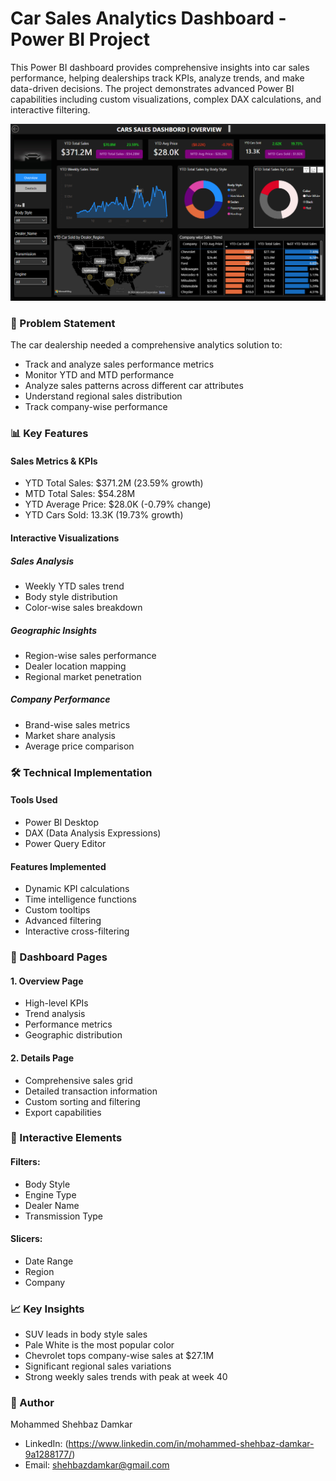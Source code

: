 # Car Sales Analytics Dashboard - Power BI Project

This Power BI dashboard provides comprehensive insights into car sales performance, helping dealerships track KPIs, analyze trends, and make data-driven decisions. The project demonstrates advanced Power BI capabilities including custom visualizations, complex DAX calculations, and interactive filtering.

![Car Sales Dashboard Overview](https://github.com/MohammedShehbazDamkar/Car-Sales-Analytics-Dashboard---Power-BI-Project/blob/main/Overview.PNG)

### 🎯 Problem Statement

The car dealership needed a comprehensive analytics solution to:
- Track and analyze sales performance metrics
- Monitor YTD and MTD performance
- Analyze sales patterns across different car attributes
- Understand regional sales distribution
- Track company-wise performance

### 📊 Key Features

#### Sales Metrics & KPIs
- YTD Total Sales: $371.2M (23.59% growth)
- MTD Total Sales: $54.28M
- YTD Average Price: $28.0K (-0.79% change)
- YTD Cars Sold: 13.3K (19.73% growth)

#### Interactive Visualizations

##### Sales Analysis
- Weekly YTD sales trend
- Body style distribution
- Color-wise sales breakdown

##### Geographic Insights
- Region-wise sales performance
- Dealer location mapping
- Regional market penetration

##### Company Performance
- Brand-wise sales metrics
- Market share analysis
- Average price comparison

### 🛠️ Technical Implementation

#### Tools Used
- Power BI Desktop
- DAX (Data Analysis Expressions)
- Power Query Editor

#### Features Implemented
- Dynamic KPI calculations
- Time intelligence functions
- Custom tooltips
- Advanced filtering
- Interactive cross-filtering

### 📱 Dashboard Pages

#### 1. Overview Page
- High-level KPIs
- Trend analysis
- Performance metrics
- Geographic distribution

#### 2. Details Page
- Comprehensive sales grid
- Detailed transaction information
- Custom sorting and filtering
- Export capabilities

### 🎨 Interactive Elements

#### Filters:
- Body Style
- Engine Type
- Dealer Name
- Transmission Type

#### Slicers:
- Date Range
- Region
- Company

### 📈 Key Insights
- SUV leads in body style sales
- Pale White is the most popular color
- Chevrolet tops company-wise sales at $27.1M
- Significant regional sales variations
- Strong weekly sales trends with peak at week 40

### 👤 Author
Mohammed Shehbaz Damkar
- LinkedIn: (https://www.linkedin.com/in/mohammed-shehbaz-damkar-9a1288177/)
- Email: shehbazdamkar@gmail.com

